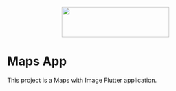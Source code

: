 <p align="center"><img  src="https://upload.wikimedia.org/wikipedia/commons/1/17/Google-flutter-logo.png" width="250" height="71"></p>

# Maps App

This project is a Maps with Image Flutter application.
